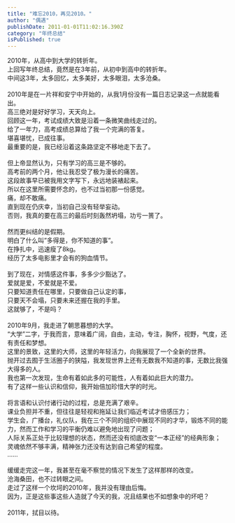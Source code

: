 ```yaml
---
title: "难忘2010，再见2010。"
author: "偶遇"
publishDate: 2011-01-01T11:02:16.390Z
category: "年终总结"
isPublished: true
---
```


2010年，从高中到大学的转折年。<br>上回写年终总结，竟然是在3年前，从初中到高中的转折年。<br>中间这3年，太多回忆，太多美好，太多眼泪，太多沧桑。<br><br>2010年是在一片祥和安宁中开始的，从我1月份没有一篇日志记录这一点就能看出。<br>高三绝对是好好学习，天天向上。<br>回顾这一年，考试成绩大致是沿着一条微笑曲线走过的。<br>给了一年力，高考成绩总算给了我一个完满的答复。<br>堪喜堪忧，已成往事。<br>最重要的是，我已经沿着这条路坚定不移地走下去了。<br><br>但上帝显然认为，只有学习的高三是不够的。<br>高考前的两个月，他让我忍受了极为漫长的痛苦。<br>这段故事早已被我用文字写下，永远地装裱起来。<br>所以在这里所需要怀念的，也不过当初那一份感觉。<br>痛，却不敢痛。<br>直到现在仍庆幸，当初自己没有轻举妄动。<br>否则，我真的要在高三的最后时刻轰然坍塌，功亏一篑了。<br><br>然而更纠结的是假期。<br>明白了什么叫”多得是，你不知道的事”。<br>在挣扎中，迅速瘦了8kg。<br>经历了太多电影里才会有的狗血情节。<br><br>到了现在，对情感这件事，多多少少豁达了。<br>爱就是爱，不爱就是不爱。<br>只要知道责任在哪里，只要做自己认定的事，<br>只要天不会塌，只要未来还握在我的手里。<br>这就够了，不是吗？<br><br>2010年9月，我走进了朝思暮想的大学。<br>“大学”二字，于我而言，意味着广阔，自由，主动，专注，胸怀，视野，气度，还有责任和梦想。<br>这里的景致，这里的大师，这里的年轻活力，向我展现了一个全新的世界。<br>抛开过去囿于生活圈子的狭隘，我发现世界上还有无数我不知道的事，无数比我强大得多的人。<br>我也第一次发现，生命有着如此多的可能性，人有着如此巨大的潜力。<br>有了这样一些认识和信仰，我开始倍加珍惜大学的时光。<br><br>将言语和认识付诸行动的过程，总是充满了艰辛。<br>课业负担并不重，但往往是轻视和拖延让我们临近考试才倍感压力；<br>学生会，广播台，礼仪队，我在三个不同的组织中展现不同的才华，锻炼不同的能力，然而工作和学习的平衡仍难以避免地出现了问题；<br>人际关系正处于比较理想的状态，然而还没有彻底改变“一本正经”的经典形象；<br>灵魂依然不够丰满，精神张力还没有达到自己希望的程度。<br>……<br><br>缓缓走完这一年，我甚至在毫不察觉的情况下发生了这样那样的改变。<br>沧海桑田，也不过转眼之间。<br>走过了这样一个坎坷的2010年，我并没有理由后悔。<br>因为，正是这些事这些人造就了今天的我，况且结果也不如想象中的坏吧？<br><br>2011年，拭目以待。